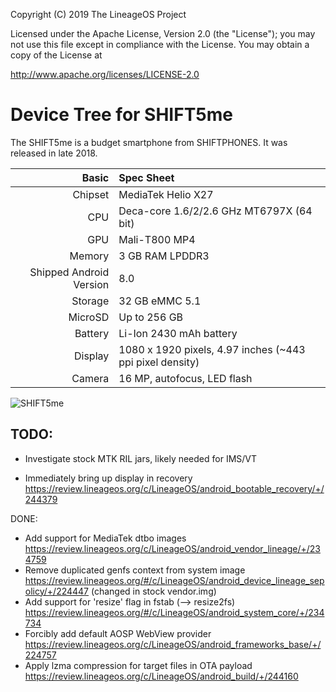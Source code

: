 Copyright (C) 2019 The LineageOS Project

Licensed under the Apache License, Version 2.0 (the "License");
you may not use this file except in compliance with the License.
You may obtain a copy of the License at

http://www.apache.org/licenses/LICENSE-2.0

Device Tree for SHIFT5me
===========================================

The SHIFT5me is a budget smartphone from SHIFTPHONES.
It was released in late 2018.

Basic   | Spec Sheet
-------:|:-------------------------
Chipset | MediaTek Helio X27
CPU     | Deca-core 1.6/2/2.6 GHz MT6797X (64 bit)
GPU     | Mali-T800 MP4
Memory  | 3 GB RAM LPDDR3
Shipped Android Version | 8.0
Storage | 32 GB eMMC 5.1
MicroSD | Up to 256 GB
Battery | Li-Ion 2430 mAh battery
Display | 1080 x 1920 pixels, 4.97 inches (~443 ppi pixel density)
Camera  | 16 MP, autofocus, LED flash

![SHIFT5me](https://shop.shiftphones.com/media/catalog/product/cache/9/image/600x600/9df78eab33525d08d6e5fb8d27136e95/m/a/magento_produktbilder_shop_shift5me.jpg "SHIFT5me")

TODO:
-----

 * Investigate stock MTK RIL jars, likely needed for IMS/VT

 * Immediately bring up display in recovery
   https://review.lineageos.org/c/LineageOS/android_bootable_recovery/+/244379

DONE:
 * Add support for MediaTek dtbo images  
   https://review.lineageos.org/c/LineageOS/android_vendor_lineage/+/234759
 * Remove duplicated genfs context from system image  
   https://review.lineageos.org/#/c/LineageOS/android_device_lineage_sepolicy/+/224447 (changed in stock vendor.img)
 * Add support for 'resize' flag in fstab (--> resize2fs)  
   https://review.lineageos.org/#/c/LineageOS/android_system_core/+/234734
 * Forcibly add default AOSP WebView provider  
   https://review.lineageos.org/c/LineageOS/android_frameworks_base/+/224757
 * Apply lzma compression for target files in OTA payload  
   https://review.lineageos.org/c/LineageOS/android_build/+/244160
